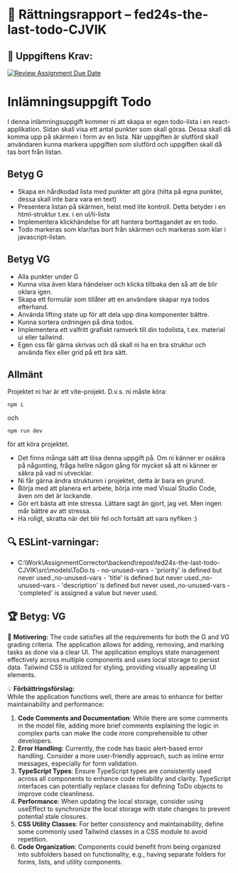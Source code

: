 # 📌 Rättningsrapport – fed24s-the-last-todo-CJVIK

## 🎯 Uppgiftens Krav:
[![Review Assignment Due Date](https://classroom.github.com/assets/deadline-readme-button-22041afd0340ce965d47ae6ef1cefeee28c7c493a6346c4f15d667ab976d596c.svg)](https://classroom.github.com/a/VLovMVBC)
# Inlämningsuppgift Todo

I denna inlämningsuppgift kommer ni att skapa er egen todo-lista i en react-applikation.
Sidan skall visa ett antal punkter som skall göras. Dessa skall då komma upp på skärmen i form av en lista. När uppgiften är slutförd skall användaren kunna markera uppgiften som slutförd och uppgiften skall då tas bort från listan.

## Betyg G

- Skapa en hårdkodad lista med punkter att göra (hitta på egna punkter, dessa skall inte bara vara en text)
- Presentera listan på skärmen, helst med lite kontroll. Detta betyder i en html-struktur t.ex. i en ul/li-lista
- Implementera klickhändelse för att hantera borttagandet av en todo.
- Todo markeras som klar/tas bort från skärmen och markeras som klar i javascript-listan.

## Betyg VG

- Alla punkter under G
- Kunna visa även klara händelser och klicka tillbaka den så att de blir oklara igen.
- Skapa ett formulär som tillåter att en användare skapar nya todos efterhand.
- Använda lifting state up för att dela upp dina komponenter bättre.
- Kunna sortera ordningen på dina todos.
- Implementera ett valfritt grafiskt ramverk till din todolista, t.ex. material ui eller tailwind.
- Egen css får gärna skrivas och då skall ni ha en bra struktur och använda flex eller grid på ett bra sätt.

## Allmänt

Projektet ni har är ett vite-projekt. D.v.s. ni måste köra:

```shell
npm i
```

och

```shell
npm run dev 
```

för att köra projektet.

- Det finns många sätt att lösa denna uppgift på. Om ni känner er osäkra på någonting, fråga hellre någon gång för mycket så att ni känner er säkra på vad ni utvecklar.
- Ni får gärna ändra strukturen i projektet, detta är bara en grund.
- Börja med att planera ert arbete, börja inte med Visual Studio Code, även om det är lockande.
- Gör ert bästa att inte stressa. Lättare sagt än gjort, jag vet. Men ingen mår bättre av att stressa.
- Ha roligt, skratta när det blir fel och fortsätt att vara nyfiken :)


## 🔍 ESLint-varningar:
- C:\Work\AssignmentCorrector\backend\repos\fed24s-the-last-todo-CJVIK\src\models\ToDo.ts - no-unused-vars - 'priority' is defined but never used.,no-unused-vars - 'title' is defined but never used.,no-unused-vars - 'description' is defined but never used.,no-unused-vars - 'completed' is assigned a value but never used.

## 🏆 **Betyg: VG**
📌 **Motivering:** The code satisfies all the requirements for both the G and VG grading criteria. The application allows for adding, removing, and marking tasks as done via a clear UI. The application employs state management effectively across multiple components and uses local storage to persist data. Tailwind CSS is utilized for styling, providing visually appealing UI elements.

💡 **Förbättringsförslag:**  
While the application functions well, there are areas to enhance for better maintainability and performance:
1. **Code Comments and Documentation**: While there are some comments in the model file, adding more brief comments explaining the logic in complex parts can make the code more comprehensible to other developers.
2. **Error Handling**: Currently, the code has basic alert-based error handling. Consider a more user-friendly approach, such as inline error messages, especially for form validation.
3. **TypeScript Types**: Ensure TypeScript types are consistently used across all components to enhance code reliability and clarity. TypeScript interfaces can potentially replace classes for defining ToDo objects to improve code cleanliness.
4. **Performance**: When updating the local storage, consider using useEffect to synchronize the local storage with state changes to prevent potential stale closures.
5. **CSS Utility Classes**: For better consistency and maintainability, define some commonly used Tailwind classes in a CSS module to avoid repetition.
6. **Code Organization**: Components could benefit from being organized into subfolders based on functionality, e.g., having separate folders for forms, lists, and utility components.